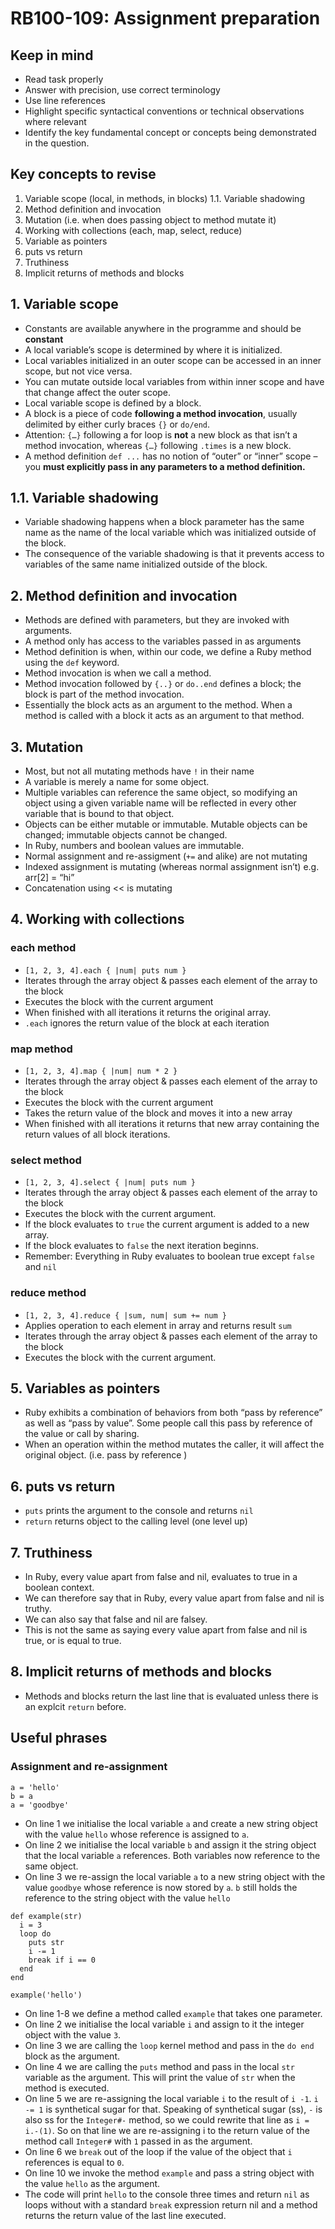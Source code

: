 # RB100-109: Assignment preparation

## Keep in mind
- Read task properly
- Answer with precision, use correct terminology
- Use line references
- Highlight specific syntactical conventions or technical observations where relevant
- Identify the key fundamental concept or concepts being demonstrated in the question.

## Key concepts to revise
1. Variable scope (local, in methods, in blocks)
1.1. Variable shadowing
2. Method definition and invocation
3. Mutation (i.e. when does passing object to method mutate it)
4. Working with collections (each, map, select, reduce)
5. Variable as pointers
6. puts vs return
7. Truthiness
8. Implicit returns of methods and blocks


## 1. Variable scope
- Constants are available anywhere in the programme and should be **constant**
- A local variable’s scope is determined by where it is initialized.
- Local variables initialized in an outer scope can be accessed in an inner scope, but not vice versa.
- You can mutate outside local variables from within inner scope and have that change affect the outer scope.
- Local variable scope is defined by a block.
- A block is a piece of code **following a method invocation**, usually delimited by either curly braces `{}` or `do/end`.
- Attention: `{…}` following a for loop is **not** a new block as that isn’t a method invocation, whereas `{…}` following `.times` is a new block.
- A method definition `def ...` has no notion of “outer” or “inner” scope – you **must explicitly pass in any parameters to a method definition.**

## 1.1. Variable shadowing
- Variable shadowing happens when a block parameter has the same name as the name of the local variable which was initialized outside of the block.
- The consequence of the variable shadowing is that it prevents access to variables of the same name initialized outside of the block.

## 2. Method definition and invocation
- Methods are defined with parameters, but they are invoked with arguments.
- A method only has access to the variables passed in as arguments
- Method definition is when, within our code, we define a Ruby method using the `def` keyword.
- Method invocation is when we call a method.
- Method invocation followed by `{..}` or `do..end` defines a block; the block is part of the method invocation.
- Essentially the block acts as an argument to the method. When a method is called with a block it acts as an argument to that method.

## 3. Mutation
- Most, but not all mutating methods have `!` in their name
- A variable is merely a name for some object.
- Multiple variables can reference the same object, so modifying an object using a given variable name will be reflected in every other variable that is bound to that object.
- Objects can be either mutable or immutable. Mutable objects can be changed; immutable objects cannot be changed.
- In Ruby, numbers and boolean values are immutable.
- Normal assignment and re-assigment (`+=` and alike) are not mutating
- Indexed assignment is mutating (whereas normal assignment isn’t) e.g. arr[2] = “hi”
- Concatenation using << is mutating

## 4. Working with collections
### each method
- `[1, 2, 3, 4].each { |num| puts num }`
- Iterates through the array object & passes each element of the array to the block
- Executes the block with the current argument
- When finished with all iterations it returns the original array.
- `.each` ignores the return value of the block at each iteration

### map method
- `[1, 2, 3, 4].map { |num| num * 2 }`
- Iterates through the array object & passes each element of the array to the block
- Executes the block with the current argument
- Takes the return value of the block and moves it into a new array
- When finished with all iterations it returns that new array containing the return values of all block iterations.

### select method
- `[1, 2, 3, 4].select { |num| puts num }`
- Iterates through the array object & passes each element of the array to the block
- Executes the block with the current argument.
- If the block evaluates to `true` the current argument is added to a new array.
- If the block evaluates to `false` the next iteration beginns.
- Remember: Everything in Ruby evaluates to boolean true except `false` and `nil`

### reduce method
- `[1, 2, 3, 4].reduce { |sum, num| sum += num }`
- Applies operation to each element in array and returns result `sum`
- Iterates through the array object & passes each element of the array to the block
- Executes the block with the current argument.

## 5. Variables as pointers
-  Ruby exhibits a combination of behaviors from both “pass by reference” as well as “pass by value”. Some people call this pass by reference of the value or call by sharing.
- When an operation within the method mutates the caller, it will affect the original object. (i.e. pass by reference )

## 6. puts vs return
- `puts` prints the argument to the console and returns `nil`
- `return` returns object to the calling level (one level up)

## 7. Truthiness
- In Ruby, every value apart from false and nil, evaluates to true in a boolean context.
- We can therefore say that in Ruby, every value apart from false and nil is truthy.
- We can also say that false and nil are falsey.
- This is not the same as saying every value apart from false and nil is true, or is equal to true.

## 8. Implicit returns of methods and blocks
- Methods and blocks return the last line that is evaluated unless there is an explcit `return` before.


## Useful phrases
### Assignment and re-assignment
```
a = 'hello'
b = a
a = 'goodbye'
```
- On line 1 we initialise the local variable `a` and create a new string object with the value `hello` whose reference is assigned to `a`.
- On line 2 we initialise the local variable `b` and assign it the string object that the local variable `a` references. Both variables now reference to the same object.
- On line 3 we re-assign the local variable `a` to a new string object with the value `goodbye` whose reference is now stored by `a`. `b` still holds the reference to the string object with the value `hello`

```
def example(str)
  i = 3
  loop do
    puts str
    i -= 1
    break if i == 0
  end
end

example('hello')
```
- On line 1-8 we define a method called `example` that takes one parameter.
- On line 2 we initialise the local variable `i` and assign to it the integer object with the value `3`.
- On line 3 we are calling the `loop` kernel method and pass in the `do end` block as the argument.
- On line 4 we are calling the `puts` method and pass in the local `str` variable as the argument. This will print the value of `str` when the method is executed.
- On line 5 we are re-assigning the local variable `i` to the result of `i -1`. `i -= 1` is synthetical sugar for that. Speaking of synthetical sugar (ss), `-` is also ss for the `Integer#-` method, so we could rewrite that line as `i = i.-(1)`. So on that line we are re-assigning i to the return value of the method call `Integer#` with `1` passed in as the argument.
- On line 6 we `break` out of the loop if the value of the object that `i` references is equal to `0`.
- On line 10 we invoke the method `example` and pass a string object with the value `hello` as the argument.
- The code will print `hello` to the console three times and return `nil` as loops without with a standard `break` expression return nil and a method returns the return value of the last line executed.
